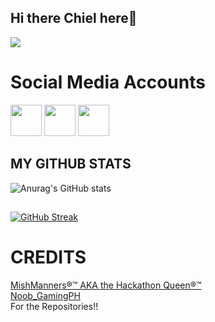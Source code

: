 ## Hi there Chiel here👋

<img src="https://i.pinimg.com/originals/16/89/5b/16895b231b6da505e2e4acef02a3c1fe.gif?raw=true">


# Social Media Accounts
<a href="https://www.facebook.com/chiel.obias.7/" target="blank" ><img src="https://i.pinimg.com/736x/04/7d/60/047d603f517f98cd681da68bbd87ee85.jpg?raw=true" height="50" widht="50"></a>
<a href="https://www.instagram.com/chielang_21?igsh=Z3k4NTk2ZnNxczR0" target="blank" ><img src="https://i.pinimg.com/736x/58/a2/be/58a2bec02ecb40d12e507e2a212c46c6.jpg?raw=true" height="50" widht="50"></a>
<a href="https://www.tiktok.com/@chielobias21?_t=ZS-8zyf78Xw9I7&_r=1" target="blank" ><img src="https://i.pinimg.com/736x/09/43/6c/09436cae0890444c40626329c65075b2.jpg?raw=true" height="50" widht="50"></a>

## MY GITHUB STATS

![Anurag's GitHub stats](https://github-readme-stats.vercel.app/api?username=rucielmaeobias21&show_icons=true&theme=radical)

##



[![GitHub Streak](https://github-readme-streak-stats.herokuapp.com?user=rucielmaeobias21&theme=radical)](https://git.io/streak-stats)

# CREDITS
<a href="https://github.com/mishmanners"> MishManners®™ AKA the Hackathon Queen®™</a> <br>
<a href="https://github.com/noobgamingph"> Noob_GamingPH </a>  <br>
For the Repositories!!






